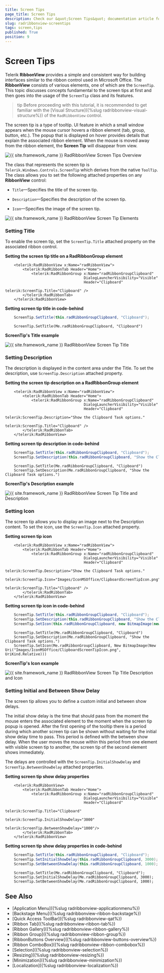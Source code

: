```yaml
---
title: Screen Tips
page_title: Screen Tips
description: Check our &quot;Screen Tips&quot; documentation article for the RadRibbonView {{ site.framework_name }} control.
slug: radribbonview-screentips
tags: screen,tips
published: True
position: 9
---
```


# Screen Tips

Telerik __RibbonView__ provides a simple and consistent way for building interfaces similar to the ribbon control used in Microsoft Office. The __RibbonView__ consists of various elements, one of which are the `ScreenTip`. This topic discusses concepts fundamental to the screen tips at first and then goes into the usage of the `ScreenTip` class and its features.			

>tip Before proceeding with this tutorial, it is recommended to get familiar with the [Visual Structure]({%slug radribbonview-visual-structure%}) of the `RadRibbonView` control.			

The screen tip is a type of tooltip. UI feature in which a small window appears when the mouse cursor hovers a ribbon element (tab, group, button, etc.). The popup that is displayed on hover provides details that explain the associated ribbon element. When the mouse is moved away from the ribbon element, the __Screen Tip__ will disappear from view.

![{{ site.framework_name }} RadRibbonView Screen Tips Overview](images/RadRibbonView_ScreenTip_Overview.png)

The class that represents the screen tip is `Telerik.Windows.Controls.ScreenTip` which derives from the native `ToolTip`. The class allows you to set the following attached properties on any __RibbonView__ control:

* `Title`&mdash;Specifies the title of the screen tip.

* `Description`&mdash;Specifies the description of the screen tip.

* `Icon`&mdash;Specifies the image of the screen tip.

![{{ site.framework_name }} RadRibbonView Screen Tip Elements](images/RadRibbonView_ScreenTip_Elements.png)

### Setting Title

To enable the screen tip, set the `ScreenTip.Title` attached property on the associated ribbon control.

__Setting the screen tip title on a RadRibbonGroup element__
```XAML
	<telerik:RadRibbonView x:Name="radRibbonView">
	    <telerik:RadRibbonTab Header="Home">
	        <telerik:RadRibbonGroup x:Name="radRibbonGroupClipboard" 
	                                DialogLauncherVisibility="Visible"
	                                Header="Clipboard"
	                                telerik:ScreenTip.Title="Clipboard" />
	    </telerik:RadRibbonTab>
	</telerik:RadRibbonView>
```

__Setting screen tip title in code-behind__
```C#
	ScreenTip.SetTitle(this.radRibbonGroupClipboard, "Clipboard");
```
```VB.NET
	ScreenTip.SetTitle(Me.radRibbonGroupClipboard, "Clipboard")
```

__ScreenTip's Title example__  

![{{ site.framework_name }} RadRibbonView Screen Tip Title](images/RadRibbonView_ScreenTip_Title.png)

### Setting Description

The description is displayed in the content area under the Title. To set the description, use `ScreenTip.Description` attached property.

__Setting the screen tip description on a RadRibbonGroup element__
```XAML
	<telerik:RadRibbonView x:Name="radRibbonView">
	    <telerik:RadRibbonTab Header="Home">
	        <telerik:RadRibbonGroup x:Name="radRibbonGroupClipboard" 
	                                DialogLauncherVisibility="Visible"
	                                Header="Clipboard"
	                                telerik:ScreenTip.Description="Show the Clipboard Task options."
	                                telerik:ScreenTip.Title="Clipboard" />
	    </telerik:RadRibbonTab>
	</telerik:RadRibbonView>
```

__Setting screen tip description in code-behind__
```C#
	ScreenTip.SetTitle(this.radRibbonGroupClipboard, "Clipboard");
	ScreenTip.SetDescription(this.radRibbonGroupClipboard, "Show the Clipboard Task options.");
```
```VB.NET
	ScreenTip.SetTitle(Me.radRibbonGroupClipboard, "Clipboard")
	ScreenTip.SetDescription(Me.radRibbonGroupClipboard, "Show the Clipboard Task options.")
```

__ScreenTip's Description example__  

![{{ site.framework_name }} RadRibbonView Screen Tip Title and Description](images/RadRibbonView_ScreenTip_Decription.png)

### Setting Icon

The screen tip allows you to display an image next to the Description content. To set the icon, use the `ScreenTip.Icon` attached property.

__Setting screen tip icon__
```XAML
	<telerik:RadRibbonView x:Name="radRibbonView">
	    <telerik:RadRibbonTab Header="Home">
	        <telerik:RadRibbonGroup x:Name="radRibbonGroupClipboard" 
	                                DialogLauncherVisibility="Visible"
	                                Header="Clipboard"
	                                telerik:ScreenTip.Description="Show the Clipboard Task options."
	                                telerik:ScreenTip.Icon="Images/IconMSOffice/ClipboardScreenTipIcon.png"
	                                telerik:ScreenTip.Title="Clipboard" />
	    </telerik:RadRibbonTab>
	</telerik:RadRibbonView>
```

__Setting screen tip icon in code-behind__
```C#
	ScreenTip.SetTitle(this.radRibbonGroupClipboard, "Clipboard");
	ScreenTip.SetDescription(this.radRibbonGroupClipboard, "Show the Clipboard Task options.");
	ScreenTip.SetIcon(this.radRibbonGroupClipboard, new BitmapImage(new Uri("Images/IconMSOffice/ClipboardScreenTipIcon.png",UriKind.Relative)));
```
```VB.NET
	ScreenTip.SetTitle(Me.radRibbonGroupClipboard, "Clipboard")
	ScreenTip.SetDescription(Me.radRibbonGroupClipboard, "Show the Clipboard Task options.")
	ScreenTip.SetIcon(Me.radRibbonGroupClipboard, New BitmapImage(New Uri("Images/IconMSOffice/ClipboardScreenTipIcon.png", UriKind.Relative)))
```

__ScreenTip's Icon example__  

![{{ site.framework_name }} RadRibbonView Screen Tip Title Description and Icon](images/RadRibbonView_ScreenTip_Icon.png)

### Setting Initial and Between Show Delay

The screen tip allows you to define a custom initial and between show delays.

The initial show delay is the time that should pass from the moment the mouse enters the associated element to the moment when the screen tip popup is opened. After the first opening of the tooltip there is a period during which another screen tip can be shown without waiting for the initial show delay time to pass. This period is defined with the between show delay. When the user moves the mouse within this period from one element with visible screen tip to another, the screen tip of the second element shows immediately.

The delays are controlled with the `ScreenTip.InitialShowDelay` and `ScreenTip.BetweenShowDelay` attached properties.

__Setting screen tip show delay properties__
```XAML
	<telerik:RadRibbonView>
	    <telerik:RadRibbonTab Header="Home">
	        <telerik:RadRibbonGroup x:Name="radRibbonGroupClipboard" 
	                                DialogLauncherVisibility="Visible"
	                                Header="Clipboard"
	                                telerik:ScreenTip.Title="Clipboard"
	                                telerik:ScreenTip.InitialShowDelay="3000"
	                                telerik:ScreenTip.BetweenShowDelay="1000"/>
	    </telerik:RadRibbonTab>
	</telerik:RadRibbonView>
```

__Setting screen tip show delay properties in code-behind__
```C#
	ScreenTip.SetTitle(this.radRibbonGroupClipboard, "Clipboard");
	ScreenTip.SetInitialShowDelay(this.radRibbonGroupClipboard, 3000);
	ScreenTip.SetBetweenShowDelay(this.radRibbonGroupClipboard, 1000);
```
```VB.NET
	ScreenTip.SetTitle(Me.radRibbonGroupClipboard, "Clipboard");
	ScreenTip.SetInitialShowDelay(Me.radRibbonGroupClipboard, 3000);
	ScreenTip.SetBetweenShowDelay(Me.radRibbonGroupClipboard, 1000);
```

## See Also  
* [Application Menu]({%slug radribbonview-applicationmenu%})
* [Backstage Menu]({%slug radribbonview-ribbon-backstage%})
* [Quick Access ToolBar]({%slug radribbonview-qat%})
* [Ribbon Tab]({%slug radribbonview-ribbon-tab%})
* [Ribbon Gallery]({%slug radribbonview-ribbon-gallery%})
* [Ribbon Group]({%slug radribbonview-ribbon-group%})
* [RibbonButtons Overview]({%slug radribbonview-buttons-overview%})
* [Ribbon ComboBox]({%slug radribbonview-ribbon-combobox%})
* [Selection]({%slug radribbonview-selection%})
* [Resizing]({%slug radribbonview-resizing%})
* [Minimization]({%slug radribbonview-minimization%})
* [Localization]({%slug radribbonview-localization%})

